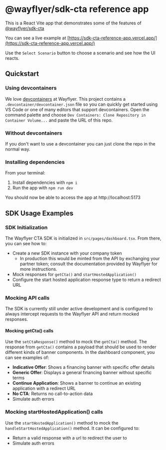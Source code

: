# @wayflyer/sdk-cta reference app

This is a React Vite app that demonstrates some of the features of [@wayflyer/sdk-cta](https://www.npmjs.com/package/@wayflyer/sdk-cta)

You can see a live example at [https://sdk-cta-reference-app.vercel.app/](https://sdk-cta-reference-app.vercel.app/)

Use the `Select Scenario` button to choose a scenario and see how the UI reacts.

## Quickstart

### Using devcontainers

We love [devcontainers](https://code.visualstudio.com/docs/devcontainers/containers) at Wayflyer. This project contains a `.devcontainer/devcontainer.json` file so you can quickly get started using VS Code or one of many editors that support devcontainers. Open the command palette and choose `Dev Containers: Clone Repository in Container Volume...` and paste the URL of this repo.

### Without devcontainers

If you don't want to use a devcontainer you can just clone the repo in the normal way.

### Installing dependencies

From your terminal:

1. Install dependencies with `npm i`
1. Run the app with `npm run dev`

You should now be able to access the app at http://localhost:5173

## SDK Usage Examples

### SDK Initialization

The Wayflyer CTA SDK is initialized in `src/pages/dashboard.tsx`. From there, you can see how to:

- Create a new SDK instance with your company token
  - In production this would be minted from the API by exchanging your partner token; consult the documentation provided by Wayflyer for more instructions.
- Mock responses for `getCta()` and `startHostedApplication()`
- Configure the start hosted application response type to return a redirect URL

### Mocking API calls

The SDK is currently still under active development and is configured to always intercept requests to the Wayflyer API and return mocked responses.

#### Mocking getCta() calls

Use the `setCtaResponse()` method to mock the `getCta()` method. The response from `getCta()` contains a payload that should be used to render different kinds of banner components. In the dashboard component, you can see examples of:

- **Indicative Offer**: Shows a financing banner with specific offer details
- **Generic Offer**: Displays a general financing banner without specific terms
- **Continue Application**: Shows a banner to continue an existing application with a redirect URL
- **No CTA**: Returns no call-to-action data
- Simulate auth errors

### Mocking startHostedApplication() calls

Use the `startHostedApplication()` method to mock the `handleStartHostedApplication()` method. It can be configured to:

- Return a valid response with a url to redirect the user to
- Simulate auth errors
